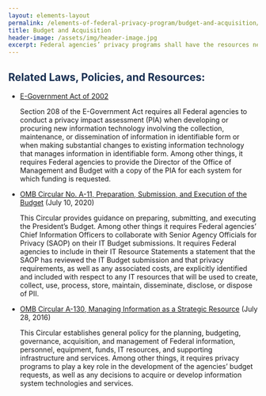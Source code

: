 ```yaml
---
layout: elements-layout
permalink: /elements-of-federal-privacy-program/budget-and-acquisition/
title: Budget and Acquisition
header-image: /assets/img/header-image.jpg
excerpt: Federal agencies’ privacy programs shall have the resources needed to manage Federal information resources that involve personally identifiable information (PII). This will require privacy programs to play a key role in the development of the agencies’ budget requests, as well as any decisions to acquire or develop information system technologies and services.
---
```

<h2 class="font-sans-lg text-gray-70" style="color:#162E51">Related Laws, Policies, and Resources:</h2>

* [E-Government Act of 2002](https://www.congress.gov/107/plaws/publ347/PLAW-107publ347.pdf)

    Section 208 of the E-Government Act requires all Federal agencies to conduct a privacy impact assessment (PIA) when developing or procuring new information technology involving the collection, maintenance, or dissemination of information in identifiable form or when making substantial changes to existing information technology that manages information in identifiable form. Among other things, it requires Federal agencies to provide the Director of the Office of Management and Budget with a copy of the PIA for each system for which funding is requested.
* [OMB Circular No. A-11, Preparation, Submission, and Execution of the Budget](https://www.whitehouse.gov/wp-content/uploads/2018/06/a11.pdf) (July 10, 2020)

    This Circular provides guidance on preparing, submitting, and executing the President’s Budget. Among other things it requires Federal agencies’ Chief Information Officers to collaborate with Senior Agency Officials for Privacy (SAOP) on their IT Budget submissions. It requires Federal agencies to include in their IT Resource Statements a statement that the SAOP has reviewed the IT Budget submission and that privacy requirements, as well as any associated costs, are explicitly identified and included with respect to any IT resources that will be used to create, collect, use, process, store, maintain, disseminate, disclose, or dispose of PII.
* [OMB Circular A-130, Managing Information as a Strategic Resource](https://www.whitehouse.gov/wp-content/uploads/legacy_drupal_files/omb/circulars/A130/a130revised.pdf) (July 28, 2016)

    This Circular establishes general policy for the planning, budgeting, governance, acquisition, and management of Federal information, personnel, equipment, funds, IT resources, and supporting infrastructure and services. Among other things, it requires privacy programs to play a key role in the development of the agencies’ budget requests, as well as any decisions to acquire or develop information system technologies and services.
